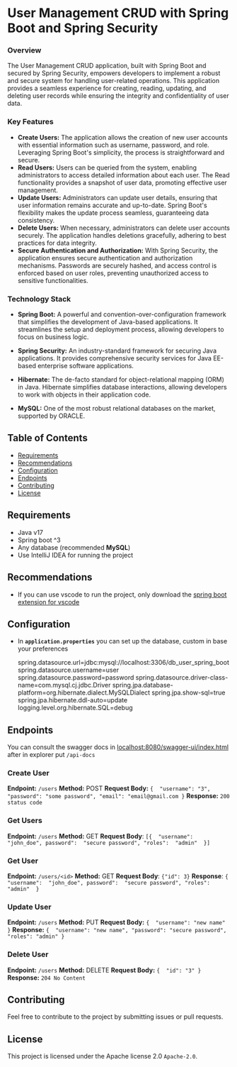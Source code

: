 # User Management CRUD with Spring Boot and Spring Security

### Overview

The User Management CRUD application, built with Spring Boot and secured by Spring Security, empowers developers to implement a robust and secure system for handling user-related operations. This application provides a seamless experience for creating, reading, updating, and deleting user records while ensuring the integrity and confidentiality of user data.

### Key Features

- **Create Users:** The application allows the creation of new user accounts with essential information such as username, password, and role. Leveraging Spring Boot's simplicity, the process is straightforward and secure.
- **Read Users:** Users can be queried from the system, enabling administrators to access detailed information about each user. The Read functionality provides a snapshot of user data, promoting effective user management.
- **Update Users:** Administrators can update user details, ensuring that user information remains accurate and up-to-date. Spring Boot's flexibility makes the update process seamless, guaranteeing data consistency.
- **Delete Users:** When necessary, administrators can delete user accounts securely. The application handles deletions gracefully, adhering to best practices for data integrity.
- **Secure Authentication and Authorization:** With Spring Security, the application ensures secure authentication and authorization mechanisms. Passwords are securely hashed, and access control is enforced based on user roles, preventing unauthorized access to sensitive functionalities.

### Technology Stack

- **Spring Boot:** A powerful and convention-over-configuration framework that simplifies the development of Java-based applications. It streamlines the setup and deployment process, allowing developers to focus on business logic.
- **Spring Security:** An industry-standard framework for securing Java applications. It provides comprehensive security services for Java EE-based enterprise software applications.
- **Hibernate:** The de-facto standard for object-relational mapping (ORM) in Java. Hibernate simplifies database interactions, allowing developers to work with objects in their application code.

- **MySQL:** One of the most robust relational databases on the market, supported by ORACLE.

## Table of Contents

- [Requirements](#requirements)
- [Recommendations](#recommendations)
- [Configuration](#configuration)
- [Endpoints](#endpoints)
- [Contributing](#contributing)
- [License](#license)

## Requirements

- Java v17
- Spring boot ^3
- Any database (recommended **MySQL**)
- Use IntelliJ IDEA for running the project

## Recommendations

- If you can use vscode to run the project, only download the [spring boot extension for vscode](https://code.visualstudio.com/docs/java/java-spring-boot)

## Configuration

- In **`application.properties`** you can set up the database, custom in base your preferences

  spring.datasource.url=jdbc:mysql://localhost:3306/db_user_spring_boot
  spring.datasource.username=user
  spring.datasource.password=password
  spring.datasource.driver-class-name=com.mysql.cj.jdbc.Driver
  spring.jpa.database-platform=org.hibernate.dialect.MySQLDialect
  spring.jpa.show-sql=true
  spring.jpa.hibernate.ddl-auto=update
  logging.level.org.hibernate.SQL=debug

## Endpoints

You can consult the swagger docs in [localhost:8080/swagger-ui/index.html](localhost:8080/swagger-ui/index.html) after in explorer put `/api-docs`

### Create User

**Endpoint:** `/users`
**Method:** POST
**Request Body:**
`{  "username": "3", "password": "some password", "email": "email@gmail.com }`
**Response:**
`200 status code`

### Get Users

**Endpoint:** `/users`
**Method:** GET
**Request Body**:
`[{  "username":  "john_doe", password":  "secure password", "roles":  "admin"  }]`

### Get User

**Endpoint:** `/users/<id>`
**Method:** GET
**Request Body**:
`{"id": 3}`
**Response**:
`{  "username":  "john_doe", password":  "secure password", "roles":  "admin"  }`

### Update User

**Endpoint:** `/users`
**Method:** PUT
**Request Body:**
`{  "username": "new name" }`
**Response:**
`{  "username": "new name", "password": "secure password", "roles": "admin" }`

### Delete User

**Endpoint:** `/users`
**Method:** DELETE
**Request Body:**
`{  "id": "3" }`
**Response:**
`204 No Content`

## Contributing

Feel free to contribute to the project by submitting issues or pull requests.

## License

This project is licensed under the Apache license 2.0 `Apache-2.0`.

